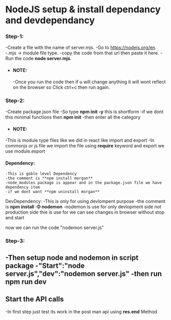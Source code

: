  # NodeJS setup & install dependancy and devdependancy

### Step-1:
-Create a file with the name of server.mjs.
-Go to https://nodejs.org/en.
-.mjs -> module file type.
-copy the code from that url then paste it here.
-Run the code **node server.mjs**.
- #### NOTE:
   -Once you run the code then if u will change anything it will wont reflect on the browser 
  so Click ctrl+c then run again.

### Step-2:
-Create package.json file 
-So type **npm init -y** this is shortform
-if we dont this minimal functions then **npm init**
-then enter all the category

- #### NOTE:
-This is module type files like we did in react like import and export
-In commonjs or js file we import the file using **require** keyword and export we use module.export

#### Dependency:
    -This is goble level Dependency 
    -the comment is **npm install morgan**
    -node_modules package is appear and in the package.json file we have dependency item    
    -if we dont want **npm uninstall morgan**
   DevDependency:
   -This is only for using devlompent purpose
   -the comment is **npm install -D nodemon**
   -nodemon is use for only devlopment side not production side thie is use for we can see changes in browser without stop and start

now we can run the code "nodemon server.js"
### Step-3:

   -Then setup node and nodemon in script package
   -**"Start":"node server.js","dev":"nodemon server.js"**
   -then **run npm run dev**
--------------------------------------------------

## Start the API calls

-In first step just test its work in the post man api using **res.end** Method


